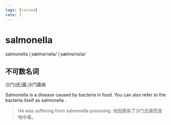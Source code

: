 ```yaml
---
tags: [review]
rate: 1
---
```


# salmonella
salmonella /ˌsælməˈnelə/ /ˌsælməˈnɛlə/ 

## 不可数名词

沙门(氏)菌;沙门菌病

Salmonella is a disease caused by bacteria in food. You can also refer to the bacteria itself as salmonella .  

> He was suffering from salmonella poisoning.
> 他因感染了沙门氏菌而食物中毒。


